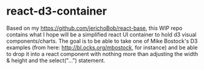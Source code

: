 # react-d3-container
Based on my https://github.com/jerichoBob/react-base, this WIP repo contains what I hope will be a simplified react UI container to hold d3 visual components/charts. The goal is to be able to take one of Mike Bostock's D3 examples (from here: http://bl.ocks.org/mbostock, for instance) and be able to drop it into a react component with nothing more than adjusting the width &amp; height and the select("...") statement.
